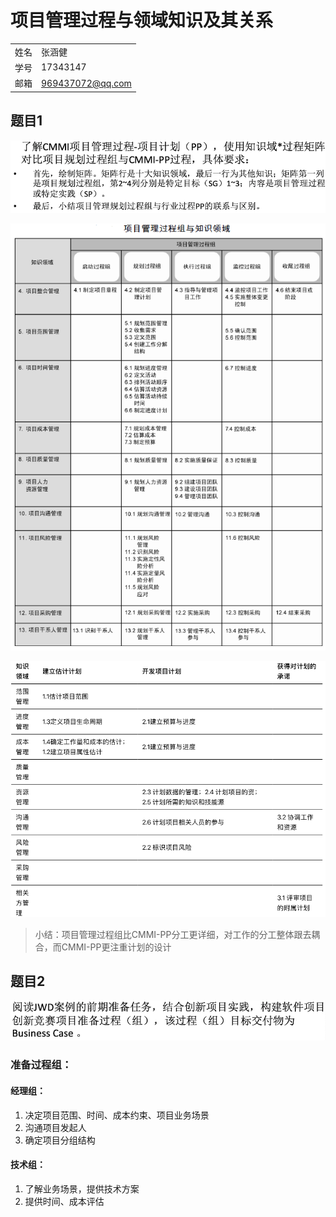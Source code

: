 # 项目管理过程与领域知识及其关系

|  |  |
|---------|---------|
|姓名     |张涵健         |
|学号     |17343147         |
|邮箱     |969437072@qq.com         |

## 题目1

![](1.png)

![](2.png)



![](4.png)

> 小结：项目管理过程组比CMMI-PP分工更详细，对工作的分工整体跟去耦合，而CMMI-PP更注重计划的设计


## 题目2

![](3.png)

### 准备过程组：

#### 经理组：

1. 决定项目范围、时间、成本约束、项目业务场景
2. 沟通项目发起人
3. 确定项目分组结构

#### 技术组：

1. 了解业务场景，提供技术方案
2. 提供时间、成本评估
